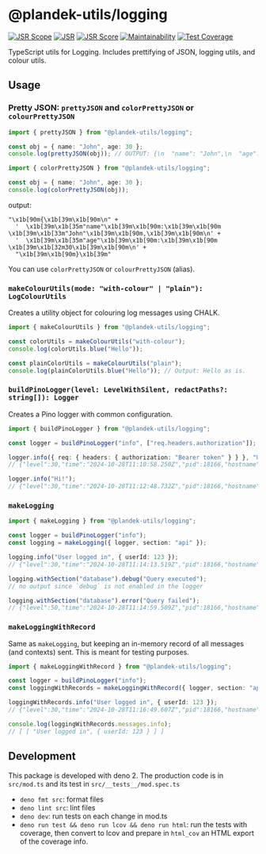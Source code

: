 # @plandek-utils/logging

[![JSR Scope](https://jsr.io/badges/@plandek-utils)](https://jsr.io/@plandek-utils)
[![JSR](https://jsr.io/badges/@plandek-utils/logging)](https://jsr.io/@plandek-utils/logging)
[![JSR Score](https://jsr.io/badges/@plandek-utils/logging/score)](https://jsr.io/@plandek-utils/logging)
[![Maintainability](https://api.codeclimate.com/v1/badges/4d6e32a1b993723d7c4f/maintainability)](https://codeclimate.com/github/plandek-utils/logging/maintainability)
[![Test Coverage](https://api.codeclimate.com/v1/badges/4d6e32a1b993723d7c4f/test_coverage)](https://codeclimate.com/github/plandek-utils/logging/test_coverage)

TypeScript utils for Logging. Includes prettifying of JSON, logging utils, and colour utils.

## Usage

### Pretty JSON: `prettyJSON` and `colorPrettyJSON` or `colourPrettyJSON`

```ts
import { prettyJSON } from "@plandek-utils/logging";

const obj = { name: "John", age: 30 };
console.log(prettyJSON(obj)); // OUTPUT: {\n  "name": "John",\n  "age": 30\n}
```

```ts
import { colorPrettyJSON } from "@plandek-utils/logging";

const obj = { name: "John", age: 30 };
console.log(colorPrettyJSON(obj));
```

output:

```
"\x1b[90m{\x1b[39m\x1b[90m\n" +
  '  \x1b[39m\x1b[35m"name"\x1b[39m\x1b[90m:\x1b[39m\x1b[90m \x1b[39m\x1b[33m"John"\x1b[39m\x1b[90m,\x1b[39m\x1b[90m\n' +
  '  \x1b[39m\x1b[35m"age"\x1b[39m\x1b[90m:\x1b[39m\x1b[90m \x1b[39m\x1b[32m30\x1b[39m\x1b[90m\n' +
  "\x1b[39m\x1b[90m}\x1b[39m"
```

You can use `colorPrettyJSON` or `colourPrettyJSON` (alias).

### `makeColourUtils(mode: "with-colour" | "plain"): LogColourUtils`

Creates a utility object for colouring log messages using CHALK.

```ts
import { makeColourUtils } from "@plandek-utils/logging";

const colorUtils = makeColourUtils("with-colour");
console.log(colorUtils.blue("Hello"));

const plainColorUtils = makeColourUtils("plain");
console.log(plainColorUtils.blue("Hello")); // Output: Hello as is.
```

### `buildPinoLogger(level: LevelWithSilent, redactPaths?: string[]): Logger`

Creates a Pino logger with common configuration.

```ts
import { buildPinoLogger } from "@plandek-utils/logging";

const logger = buildPinoLogger("info", ["req.headers.authorization"]);

logger.info({ req: { headers: { authorization: "Bearer token" } } }, "User logged in");
// {"level":30,"time":"2024-10-28T11:10:58.250Z","pid":18166,"hostname":"044ce1509ebe","req":{"headers":{"authorization":"[REDACTED]"}},"msg":"User logged in"}

logger.info("Hi!");
// {"level":30,"time":"2024-10-28T11:12:48.732Z","pid":18166,"hostname":"044ce1509ebe","msg":"Hi!"}
```

### `makeLogging`

```ts
import { makeLogging } from "@plandek-utils/logging";

const logger = buildPinoLogger("info");
const logging = makeLogging({ logger, section: "api" });

logging.info("User logged in", { userId: 123 });
// {"level":30,"time":"2024-10-28T11:14:13.519Z","pid":18166,"hostname":"044ce1509ebe","logSections":["api"],"userId":123,"msg":"User logged in"}

logging.withSection("database").debug("Query executed");
// no output since `debug` is not enabled in the logger

logging.withSection("database").error("Query failed");
// {"level":50,"time":"2024-10-28T11:14:59.509Z","pid":18166,"hostname":"044ce1509ebe","logSections":["api"],"logSections":["api","database"],"msg":"Query failed"}
```

### `makeLoggingWithRecord`

Same as `makeLogging`, but keeping an in-memory record of all messages (and contexts) sent. This is meant for testing
purposes.

```ts
import { makeLoggingWithRecord } from "@plandek-utils/logging";

const logger = buildPinoLogger("info");
const loggingWithRecords = makeLoggingWithRecord({ logger, section: "api" });

loggingWithRecords.info("User logged in", { userId: 123 });
// {"level":30,"time":"2024-10-28T11:16:49.607Z","pid":18166,"hostname":"044ce1509ebe","logSections":["api"],"userId":123,"msg":"User logged in"}

console.log(loggingWithRecords.messages.info);
// [ [ "User logged in", { userId: 123 } ] ]
```

## Development

This package is developed with deno 2. The production code is in `src/mod.ts` and its test in
`src/__tests__/mod.spec.ts`

- `deno fmt src`: format files
- `deno lint src`: lint files
- `deno dev`: run tests on each change in mod.ts
- `deno run test && deno run lcov && deno run html`: run the tests with coverage, then convert to lcov and prepare in
  `html_cov` an HTML export of the coverage info.
